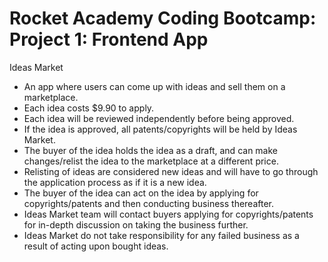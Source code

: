 # Rocket Academy Coding Bootcamp: Project 1: Frontend App

Ideas Market

- An app where users can come up with ideas and sell them on a marketplace.
- Each idea costs $9.90 to apply.
- Each idea will be reviewed independently before being approved.
- If the idea is approved, all patents/copyrights will be held by Ideas Market.
- The buyer of the idea holds the idea as a draft, and can make changes/relist the idea to the marketplace at a different price.
- Relisting of ideas are considered new ideas and will have to go through the application process as if it is a new idea.
- The buyer of the idea can act on the idea by applying for copyrights/patents and then conducting business thereafter.
- Ideas Market team will contact buyers applying for copyrights/patents for in-depth discussion on taking the business further.
- Ideas Market do not take responsibility for any failed business as a result of acting upon bought ideas.
